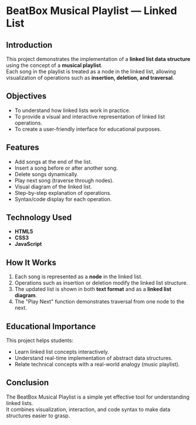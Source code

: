 # BeatBox Musical Playlist — Linked List

## Introduction
This project demonstrates the implementation of a **linked list data structure** using the concept of a **musical playlist**.  
Each song in the playlist is treated as a node in the linked list, allowing visualization of operations such as **insertion, deletion, and traversal**.

## Objectives
- To understand how linked lists work in practice.
- To provide a visual and interactive representation of linked list operations.
- To create a user-friendly interface for educational purposes.

## Features
- Add songs at the end of the list.
- Insert a song before or after another song.
- Delete songs dynamically.
- Play next song (traverse through nodes).
- Visual diagram of the linked list.
- Step-by-step explanation of operations.
- Syntax/code display for each operation.

## Technology Used
- **HTML5**
- **CSS3**
- **JavaScript**

## How It Works
1. Each song is represented as a **node** in the linked list.
2. Operations such as insertion or deletion modify the linked list structure.
3. The updated list is shown in both **text format** and as a **linked list diagram**.
4. The "Play Next" function demonstrates traversal from one node to the next.

## Educational Importance
This project helps students:
- Learn linked list concepts interactively.
- Understand real-time implementation of abstract data structures.
- Relate technical concepts with a real-world analogy (music playlist).

## Conclusion
The BeatBox Musical Playlist is a simple yet effective tool for understanding linked lists.  
It combines visualization, interaction, and code syntax to make data structures easier to grasp.
